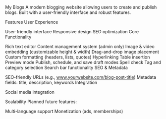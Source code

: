 My Blogs
A modern blogging website allowing users to create and publish blogs. Built with a user-friendly interface and robust features.

Features
User Experience

User-friendly interface
Responsive design
SEO optimization
Core Functionality

Rich text editor
Content management system (admin only)
Image & video embedding (customizable height & width)
Drag-and-drop image placement
Custom formatting (headers, lists, quotes)
Hyperlinking
Table insertion
Preview mode
Publish, schedule, and save draft modes
Spell check
Tag and category selection
Search bar functionality
SEO & Metadata

SEO-friendly URLs (e.g., www.yourwebsite.com/blog-post-title)
Metadata fields: title, description, keywords
Integration

Social media integration
<!-- Removed: comment section, about/contact pages (if not present) -->
Scalability
Planned future features:

Multi-language support
Monetization (ads, memberships)
